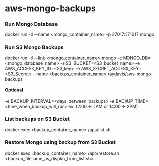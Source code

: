 # aws-mongo-backups

### Run Mongo Database
docker run -d --name <mongo_container_name> -p 27017:271017 mongo

### Run S3 Mongo Backups
docker run -d --link <mongo_container_name>:mongo
  -e MONGO_DB=<mongo_database_name> 
  -e S3_BUCKET=<S3_bucket_name> 
  -e AWS_ACCESS_KEY_ID=<S3_key> 
  -e AWS_SECRET_ACCESS_KEY=<S3_Secret> 
  --name <backups_container_name> raydavis/aws-mongo-backups
#### Optional
-e BACKUP_INTERVAL=<days_between_backups> 
-e BACKUP_TIME=<time_when_backup_will_run> ex: (2:00 <- 2AM or 14:00 <- 2PM)

### List backups on S3 Bucket
docker exec <backup_container_name> /app/list.sh

### Restore Mongo using backup from S3 Bucket
docker exec <backup_container_name> /app/restore.sh <backup_filename_as_display_from_list.sh>
